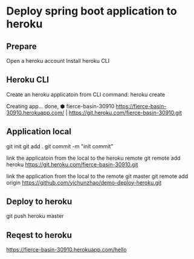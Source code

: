 # Deploy spring boot application to heroku

## Prepare

Open a heroku account
Install heroku CLI

## Heroku CLI
Create an heroku applicatoin from CLI
command: heroku create

Creating app... done, ⬢ fierce-basin-30910
https://fierce-basin-30910.herokuapp.com/ | 
https://git.heroku.com/fierce-basin-30910.git

## Application local 
git init
git add .
git commit -m "init commit"

link the applicatoin from the local to the heroku remote
git remote add heroku https://git.heroku.com/fierce-basin-30910.git

link the application from the local to the remote git master
git remote add origin https://github.com/yichunzhao/demo-deploy-heroku.git

## Deploy to heroku

git push heroku master

## Reqest to heroku

https://fierce-basin-30910.herokuapp.com/hello


